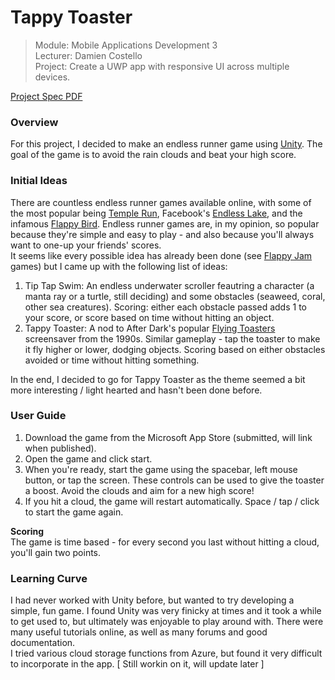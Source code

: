 # Tappy Toaster
> Module: Mobile Applications Development 3  
> Lecturer: Damien Costello  
> Project: Create a UWP app with responsive UI across multiple devices.

[Project Spec PDF](https://learnonline.gmit.ie/pluginfile.php/187530/mod_resource/content/0/Mobile%20Applications%20Development%202%20-%20Project.pdf)  

### Overview
For this project, I decided to make an endless runner game using [Unity](https://unity3d.com/). The goal of the game is to avoid the rain clouds and beat your high score.

### Initial Ideas
There are countless endless runner games available online, with some of the most popular being [Temple Run](https://www.microsoft.com/en-us/store/p/temple-run/9wzdncrfj3w3?SilentAuth=1&wa=wsignin1.0), Facebook's [Endless Lake](https://play.google.com/store/apps/details?id=com.spilgames.EndlessLake&hl=en), and the infamous [Flappy Bird](http://flappybird.io/). Endless runner games are, in my opinion, so popular because they're simple and easy to play - and also because you'll always want to one-up your friends' scores.  
It seems like every possible idea has already been done (see [Flappy Jam](https://itch.io/jam/flappyjam) games) but I came up with the following list of ideas:  
1. Tip Tap Swim: An endless underwater scroller feautring a character (a manta ray or a turtle, still deciding) and some obstacles (seaweed, coral, other sea creatures). Scoring: either each obstacle passed adds 1 to your score, or score based on time without hitting an object.
2. Tappy Toaster: A nod to After Dark's popular [Flying Toasters](https://en.wikipedia.org/wiki/After_Dark_(software)#Flying_Toasters) screensaver from the 1990s. Similar gameplay - tap the toaster to make it fly higher or lower, dodging objects. Scoring based on either obstacles avoided or time without hitting something.  

In the end, I decided to go for Tappy Toaster as the theme seemed a bit more interesting / light hearted and hasn't been done before.

### User Guide
1. Download the game from the Microsoft App Store (submitted, will link when published).  
2. Open the game and click start.  
3. When you're ready, start the game using the spacebar, left mouse button, or tap the screen. These controls can be used to give the toaster a boost. Avoid the clouds and aim for a new high score!  
4. If you hit a cloud, the game will restart automatically. Space / tap / click to start the game again. 

**Scoring**  
The game is time based - for every second you last without hitting a cloud, you'll gain two points.

### Learning Curve  
I had never worked with Unity before, but wanted to try developing a simple, fun game. I found Unity was very finicky at times and it took a while to get used to, but ultimately was enjoyable to play around with. There were many useful tutorials online, as well as many forums and good documentation.   
I tried various cloud storage functions from Azure, but found it very difficult to incorporate in the app.  [ Still workin on it, will update later ]



